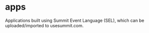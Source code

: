 # apps

Applications built using Summit Event Language (SEL), which can be uploaded/imported to usesummit.com.
